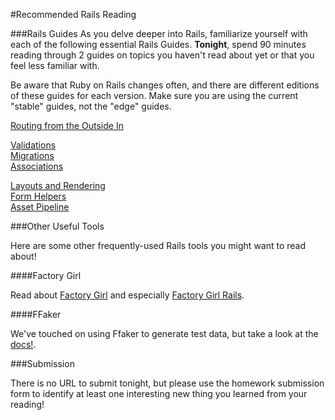 #Recommended Rails Reading

###Rails Guides
As you delve deeper into Rails, familiarize yourself with each of the following essential Rails Guides. **Tonight**, spend 90 minutes reading through 2 guides on topics you haven't read about yet or that you feel less familiar with. 

Be aware that Ruby on Rails changes often, and there are different editions of these guides for each version. Make sure you are using the current "stable" guides, not the "edge" guides.

[Routing from the Outside In](http://guides.rubyonrails.org/routing.html)   

[Validations](http://guides.rubyonrails.org/active_record_validations.html)    
[Migrations](http://guides.rubyonrails.org/active_record_migrations.html)    
[Associations](http://guides.rubyonrails.org/active_record_associations.html)    

[Layouts and Rendering](http://guides.rubyonrails.org/layouts_and_rendering.html)   
[Form Helpers](http://guides.rubyonrails.org/form_helpers.html)    
[Asset Pipeline](http://guides.rubyonrails.org/asset_pipeline.html)   


###Other Useful Tools

Here are some other frequently-used Rails tools you might want to read about!  

####Factory Girl

Read about [Factory Girl](https://github.com/thoughtbot/factory_girl) and especially [Factory Girl Rails](https://github.com/thoughtbot/factory_girl_rails).

####FFaker

We've touched on using Ffaker to generate test data, but take a look at the [docs!](https://github.com/EmmanuelOga/ffaker).

###Submission

There is no URL to submit tonight, but please use the homework submission form to identify at least one interesting new thing you learned from your reading! 
